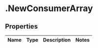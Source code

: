 # .NewConsumerArray

## Properties
Name | Type | Description | Notes
------------ | ------------- | ------------- | -------------


